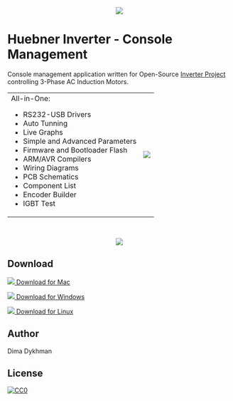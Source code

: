 <p align="center">
<img src="https://github.com/poofik/huebner-inverter/raw/master/macOS/Assets.xcassets/AppIcon.appiconset/128x128.png">
</p>

# Huebner Inverter - Console Management

Console management application written for Open-Source [Inverter Project](http://johanneshuebner.com/quickcms/index.html%3Fde_electric-car-conversion-site,14.html) controlling 3-Phase AC Induction Motors.

<table border="0">
    <tr>
        <td>
            All-in-One:
            <ul>
            <li>RS232-USB Drivers</li>
            <li>Auto Tunning</li>
            <li>Live Graphs</li>
            <li>Simple and Advanced Parameters</li>
            <li>Firmware and Bootloader Flash</li>
            <li>ARM/AVR Compilers</li>
            <li>Wiring Diagrams</li>
            <li>PCB Schematics</li>
            <li>Component List</li>
            <li>Encoder Builder</li>
            <li>IGBT Test</li>
            </ul>
        </td>
        <td>
            <img src="https://github.com/poofik/huebner-inverter/raw/master/Web/img/photo.jpg">
        </td>
    </tr>
</table>
<br/>

<p align="center">
<img src="https://github.com/poofik/huebner-inverter/raw/master/Web/img/screenshot.jpg">
</p>

## Download

<a href="https://github.com/poofik/Huebner-Inverter/releases/download/1.0/Huebner.Inverter.dmg"><img src="https://github.com/poofik/huebner-inverter/raw/master/Web/img/mac.png"> Download for Mac</a>

<a href="https://github.com/poofik/Huebner-Inverter/releases/download/1.0/Huebner.Inverter.Windows.zip"><img src="https://github.com/poofik/huebner-inverter/raw/master/Web/img/win.png"> Download for Windows</a>

<a href="https://github.com/poofik/Huebner-Inverter/releases/download/1.0/Huebner.Inverter.Linux.tgz"><img src="https://github.com/poofik/huebner-inverter/raw/master/Web/img/linux.png"> Download for Linux</a>

## Author

Dima Dykhman

## License

<a href="http://creativecommons.org/publicdomain/zero/1.0/" rel="license" target="_blank"> <img alt="CC0" border="0" src="http://i.creativecommons.org/l/zero/1.0/88x31.png" title="CC0" /></a>